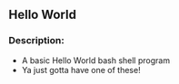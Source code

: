 ## Hello World 

### Description:

- A basic Hello World bash shell program
- Ya just gotta have one of these!

